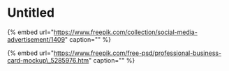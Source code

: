 # Untitled

{% embed url="https://www.freepik.com/collection/social-media-advertisement/1409" caption="" %}

{% embed url="https://www.freepik.com/free-psd/professional-business-card-mockup\_5285976.htm" caption="" %}

